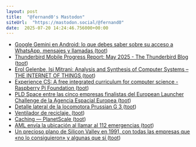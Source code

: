 ```yaml
---
layout: post
title:  "@fernand0's Mastodon"
siteUrl:  "https://mastodon.social/@fernand0"
date:  2025-07-20 14:24:46.756000+00:00
---
```

*  [Google Gemini en Android: lo que debes saber sobre su acceso a WhatsApp, mensajes y llamadas ](https://wwwhatsnew.com/2025/07/10/google-gemini-en-android-lo-que-debes-saber-sobre-su-acceso-a-whatsapp-mensajes-y-llamadas) ([toot](https://mastodon.social/@fernand0/114886016155863595))
*  [Thunderbird Mobile Progress Report: May 2025 - The Thunderbird Blog ](https://blog.thunderbird.net/2025/06/thunderbird-mobile-progress-report-may-2025) ([toot](https://mastodon.social/@fernand0/114885407073444621))
*  [Erol Gelenbe, Isi Mitrani: Analysis and Synthesis of Computer Systems – THE INTERNET OF THINGS ](https://theinternetofthings.eu/erol-gelenbe-isi-mitrani-analysis-and-synthesis-of-computer-system) ([toot](https://mastodon.social/@fernand0/114885070021798407))
*  [Experience CS: A free integrated curriculum for computer science - Raspberry Pi Foundation ](https://www.raspberrypi.org/blog/experience-cs-a-free-integrated-curriculum-for-computer-science) ([toot](https://mastodon.social/@fernand0/114884908260561097))
*  [PLD Space entre las cinco empresas finalistas del European Launcher Challenge de la Agencia Espacial Europea ](https://www.microsiervos.com/archivo/espacio/pld-space-entre-finalistas-european-launcher-challenge-esa.htm) ([toot](https://mastodon.social/@fernand0/114884661686463632))
*  [Detalle lateral de la locomotora Prussian G 3 ](https://www.flickr.com/photos/fernand0/54636830355) ([toot](https://mastodon.social/@fernand0/114884638630739296))
*  [Ventilador de reciclaje. ](https://avecesunafoto.wordpress.com/2025/07/19/ventilador-de-reciclaje) ([toot](https://mastodon.social/@fernand0/114882963039979861))
*  [Caching — PlanetScale ](https://planetscale.com/blog/cachin) ([toot](https://mastodon.social/@fernand0/114882876935795119))
*  [AML envía la ubicación al llamar al 112 emergencias ](https://bandaancha.eu/articulos/112-empieza-utilizar-datos-localizacion-992) ([toot](https://mastodon.social/@fernand0/114881010847599328))
*  [Un precioso plano de Silicon Valley en 1991, con todas las empresas que «no lo consiguieron» y algunas que sí ](https://www.microsiervos.com/archivo/tecnologia/plano-silicon-valley-1991-empresas.htm) ([toot](https://mastodon.social/@fernand0/114880907509568882))
